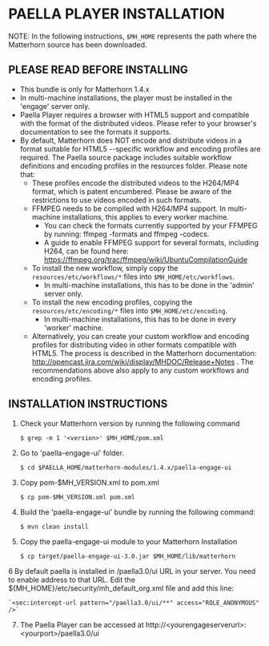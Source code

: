 PAELLA PLAYER INSTALLATION
==========================

NOTE: In the following instructions, `$MH_HOME` represents the path where the Matterhorn source has been downloaded.


PLEASE READ BEFORE INSTALLING
-----------------------------

- This bundle is only for Matterhorn 1.4.x
- In multi-machine installations, the player must be installed in the 'engage' server only.
- Paella Player requires a browser with HTML5 support and compatible with the format of the distributed videos. Please refer to your browser's documentation to see the formats it supports.
- By default, Matterhorn does NOT encode and distribute videos in a format suitable for HTML5 --specific workflow and encoding profiles are required. The Paella source package includes suitable workflow definitions and encoding profiles in the resources folder. Please note that:
    * These profiles encode the distributed videos to the H264/MP4 format, which is patent encumbered. Please be aware of the restrictions to use videos encoded in such formats.
    * FFMPEG needs to be compiled with H264/MP4 support. In multi-machine installations, this applies to every worker machine.
      - You can check the formats currently supported by your FFMPEG by running: ffmpeg -formats and ffmpeg -codecs.
      - A guide to enable FFMPEG support for several formats, including H264, can be found here: https://ffmpeg.org/trac/ffmpeg/wiki/UbuntuCompilationGuide
    * To install the new workflow, simply copy the `resources/etc/workflows/*` files into `$MH_HOME/etc/workflows`.
      - In multi-machine installations, this has to be done in the 'admin' server only.
    * To install the new encoding profiles, copying the `resources/etc/encoding/*` files into `$MH_HOME/etc/encoding`.
      - In multi-machine installations, this has to be done in every 'worker' machine.
    * Alternatively, you can create your custom workflow and encoding profiles for distributing video in other formats compatible with HTML5. The process is described in the Matterhorn documentation:
      http://opencast.jira.com/wiki/display/MHDOC/Release+Notes . The recommendations above also apply to any custom workflows and encoding profiles.



INSTALLATION INSTRUCTIONS
-------------------------

1. Check your Matterhorn version by running the following command

    `$ grep -m 1 '<version>' $MH_HOME/pom.xml`

2. Go to 'paella-engage-ui' folder.

    `$ cd $PAELLA_HOME/matterhorn-modules/1.4.x/paella-engage-ui`

3. Copy pom-$MH_VERSION.xml to pom.xml

    `$ cp pom-$MH_VERSION.xml pom.xml`

4. Build the 'paella-engage-ui' bundle by running the following command:

    `$ mvn clean install`

5. Copy the paella-engage-ui module to your Matterhorn Installation

    `$ cp target/paella-engage-ui-3.0.jar $MH_HOME/lib/matterhorn`

6 By default paella is installed in /paella3.0/ui URL in your server. You need to enable address to that URL. Edit the ${MH_HOME}/etc/security/mh_default_org.xml file and add this line:

    `<sec:intercept-url pattern="/paella3.0/ui/**" access="ROLE_ANONYMOUS" />`

7. The Paella Player can be accessed at http://\<yourengageserverurl\>:\<yourport\>/paella3.0/ui
